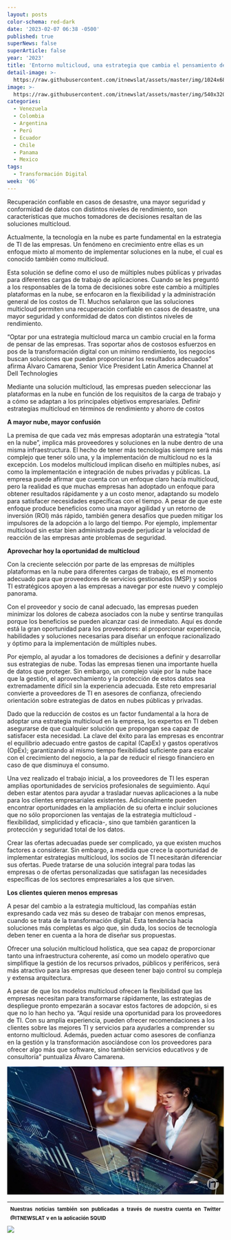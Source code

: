```yaml
---
layout: posts
color-schema: red-dark
date: '2023-02-07 06:38 -0500'
published: true
superNews: false
superArticle: false
year: '2023'
title: 'Entorno multicloud, una estrategia que cambia el pensamiento de las compañías'
detail-image: >-
  https://raw.githubusercontent.com/itnewslat/assets/master/img/1024x680/admin-multicloud-g.jpg
image: >-
  https://raw.githubusercontent.com/itnewslat/assets/master/img/540x320/admin-multicloud-p.jpg
categories:
  - Venezuela
  - Colombia
  - Argentina
  - Perú
  - Ecuador
  - Chile
  - Panama
  - Mexico
tags:
  - Transformación Digital
week: '06'
---
```

Recuperación confiable en casos de desastre, una mayor seguridad y conformidad de datos con distintos niveles de rendimiento, son características que muchos tomadores de decisiones resaltan de las soluciones multicloud.

Actualmente, la tecnología en la nube es parte fundamental en la estrategia de TI de las empresas. Un fenómeno en crecimiento entre ellas es un enfoque mixto al momento de implementar soluciones en la nube, el cual es conocido también como multicloud. 

Esta solución se define como el uso de múltiples nubes públicas y privadas para diferentes cargas de trabajo de aplicaciones. Cuando se les preguntó a los responsables de la toma de decisiones sobre este cambio a múltiples plataformas en la nube, se enfocaron en la flexibilidad y la administración general de los costos de TI. Muchos señalaron que las soluciones multicloud permiten una recuperación confiable en casos de desastre, una mayor seguridad y conformidad de datos con distintos niveles de rendimiento.

“Optar por una estrategia multicloud marca un cambio crucial en la forma de pensar de las empresas. Tras soportar años de costosos esfuerzos en pos de la transformación digital con un mínimo rendimiento, los negocios buscan soluciones que puedan proporcionar los resultados adecuados” afirma Álvaro Camarena, Senior Vice President Latin America Channel at Dell Technologies

Mediante una solución multicloud, las empresas pueden seleccionar las plataformas en la nube en función de los requisitos de la carga de trabajo y a cómo se adaptan a los principales objetivos empresariales. 
Definir estrategias multicloud en términos de rendimiento y ahorro de costos

**A mayor nube, mayor confusión**

La premisa de que cada vez más empresas adoptarán una estrategia “total en la nube”, implica más proveedores y soluciones en la nube dentro de una misma infraestructura. El hecho de tener más tecnologías siempre será más complejo que tener sólo una, y la implementación de multicloud no es la excepción. Los modelos multicloud implican diseño en múltiples nubes, así como la implementación e integración de nubes privadas y públicas. 
La empresa puede afirmar que cuenta con un enfoque claro hacía multicloud, pero la realidad es que muchas empresas han adoptado un enfoque para obtener resultados rápidamente y a un costo menor, adaptando su modelo para satisfacer necesidades específicas con el tiempo. A pesar de que este enfoque produce beneficios como una mayor agilidad y un retorno de inversión (ROI) más rápido, también genera desafíos que pueden mitigar los impulsores de la adopción a lo largo del tiempo. Por ejemplo, implementar multicloud sin estar bien administrada puede perjudicar la velocidad de reacción de las empresas ante problemas de seguridad.  

**Aprovechar hoy la oportunidad de multicloud**

Con la creciente selección por parte de las empresas de múltiples plataformas en la nube para diferentes cargas de trabajo, es el momento adecuado para que proveedores de servicios gestionados (MSP) y socios TI estratégicos apoyen a las empresas a navegar por este nuevo y complejo panorama. 

Con el proveedor y socio de canal adecuado, las empresas pueden minimizar los dolores de cabeza asociados con la nube y sentirse tranquilas porque los beneficios se pueden alcanzar casi de inmediato. Aquí es donde está la gran oportunidad para los proveedores: al proporcionar experiencia, habilidades y soluciones necesarias para diseñar un enfoque racionalizado y óptimo para la implementación de múltiples nubes. 

Por ejemplo, al ayudar a los tomadores de decisiones a definir y desarrollar sus estrategias de nube. Todas las empresas tienen una importante huella de datos que proteger. Sin embargo, un complejo viaje por la nube hace que la gestión, el aprovechamiento y la protección de estos datos sea extremadamente difícil sin la experiencia adecuada. Este reto empresarial convierte a proveedores de TI en asesores de confianza, ofreciendo orientación sobre estrategias de datos en nubes públicas y privadas.

Dado que la reducción de costos es un factor fundamental a la hora de adoptar una estrategia multicloud en la empresa, los expertos en TI deben asegurarse de que cualquier solución que propongan sea capaz de satisfacer esta necesidad. La clave del éxito para las empresas es encontrar el equilibrio adecuado entre gastos de capital (CapEx) y gastos operativos (OpEx); garantizando al mismo tiempo flexibilidad suficiente para escalar con el crecimiento del negocio, a la par de reducir el riesgo financiero en caso de que disminuya el consumo.  

Una vez realizado el trabajo inicial, a los proveedores de TI les esperan amplias oportunidades de servicios profesionales de seguimiento. Aquí deben estar atentos para ayudar a trasladar nuevas aplicaciones a la nube para los clientes empresariales existentes. Adicionalmente pueden encontrar oportunidades en la ampliación de su oferta e incluir soluciones que no sólo proporcionen las ventajas de la estrategia multicloud -flexibilidad, simplicidad y eficacia-, sino que también garanticen la protección y seguridad total de los datos. 

Crear las ofertas adecuadas puede ser complicado, ya que existen muchos factores a considerar. Sin embargo, a medida que crece la oportunidad de implementar estrategias multicloud, los socios de TI necesitarán diferenciar sus ofertas. Puede tratarse de una solución integral para todas las empresas o de ofertas personalizadas que satisfagan las necesidades específicas de los sectores empresariales a los que sirven. 

**Los clientes quieren menos empresas**

A pesar del cambio a la estrategia multicloud, las compañías están expresando cada vez más su deseo de trabajar con menos empresas, cuando se trata de la transformación digital. Esta tendencia hacia soluciones más completas es algo que, sin duda, los socios de tecnología deben tener en cuenta a la hora de diseñar sus propuestas. 

Ofrecer una solución multicloud holística, que sea capaz de proporcionar tanto una infraestructura coherente, así como un modelo operativo que simplifique la gestión de los recursos privados, públicos y periféricos, será más atractivo para las empresas que deseen tener bajo control su compleja y extensa arquitectura.

A pesar de que los modelos multicloud ofrecen la flexibilidad que las empresas necesitan para transformarse rápidamente, las estrategias de despliegue pronto empezarán a socavar estos factores de adopción, si es que no lo han hecho ya. “Aquí reside una oportunidad para los proveedores de TI. Con su amplia experiencia, pueden ofrecer recomendaciones a los clientes sobre las mejores TI y servicios para ayudarles a comprender su entorno multicloud. Además, pueden actuar como asesores de confianza en la gestión y la transformación asociándose con los proveedores para ofrecer algo más que software, sino también servicios educativos y de consultoría” puntualiza Álvaro Camarena.

![](https://raw.githubusercontent.com/itnewslat/assets/master/img/540x320/admin-multicloud-p.jpg)

<table style="height: 42px;" width="569">
<tbody>
<tr>
<td style="text-align: justify;"><sub><strong>Nuestras noticias también son publicadas a través de nuestra cuenta en Twitter <a href="https://twitter.com/itnewslat?lang=es">@ITNEWSLAT</a> y en la aplicación <a href="https://squidapp.co/en/">SQUID</a></strong></sub></td>
</tr>
</tbody>
</table>

<img src="https://tracker.metricool.com/c3po.jpg?hash=56f88a41e39ab42c063cc51676587a04"/>